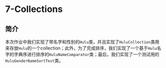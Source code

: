 # 7-Collections

## 简介

本次作业中我们实现了带名字和性别的`Hulu`类，并且实现了`HuluCollection`类用来存放`Hulu`的一个collection；此外，为了完成排序，我们实现了一个基于`Hulu`名字的字典序进行排序的`HuluNameComparator`类；最后，我们实现了一个测试用的`HuluGenderNameSortTest`类。